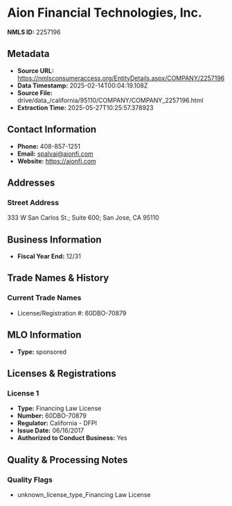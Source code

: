 # Aion Financial Technologies, Inc.

**NMLS ID:** 2257196

## Metadata
- **Source URL:** https://nmlsconsumeraccess.org/EntityDetails.aspx/COMPANY/2257196
- **Data Timestamp:** 2025-02-14T00:04:19.108Z
- **Source File:** drive/data_/california/95110/COMPANY/COMPANY_2257196.html
- **Extraction Time:** 2025-05-27T10:25:57.378923

## Contact Information
- **Phone:** 408-857-1251
- **Email:** spalvai@aionfi.com
- **Website:** https://aionfi.com

## Addresses
### Street Address
333 W San Carlos St.; Suite 600; San Jose, CA 95110

## Business Information
- **Fiscal Year End:** 12/31

## Trade Names & History
### Current Trade Names
- License/Registration #: 60DBO-70879

## MLO Information
- **Type:** sponsored

## Licenses & Registrations

### License 1
- **Type:** Financing Law License
- **Number:** 60DBO-70879
- **Regulator:** California - DFPI
- **Issue Date:** 06/16/2017
- **Authorized to Conduct Business:** Yes

## Quality & Processing Notes
### Quality Flags
- unknown_license_type_Financing Law License
